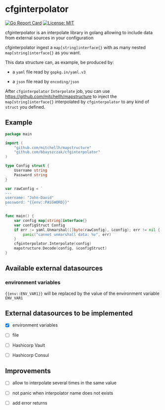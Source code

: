 # cfginterpolator

[![Go Report Card](https://goreportcard.com/badge/github.com/bbayszczak/cfginterpolator)](https://goreportcard.com/report/github.com/bbayszczak/cfginterpolator)
[![License: MIT](https://img.shields.io/badge/License-MIT-yellow.svg)](https://opensource.org/licenses/MIT)

cfginterpolator is an interpolate library in golang allowing to include data from external sources in your configuration

cfginterpolator ingest a `map[string]interface{}` with as many nested `map[string]interface{}` as you want.

This data structure can, as example, be produced by:

- a `yaml` file read by `gopkg.in/yaml.v3`

- a `json` file read by `encoding/json`

After `cfginterpolator` `Interpolate` job, you can use https://github.com/mitchellh/mapstructure to inject the `map[string]interface{}` interpolated by `cfginterpolator` to any kind of `struct` you defined.

## Example

```go
package main

import (
    "github.com/mitchellh/mapstructure"
    "github.com/bbayszczak/cfginterpolator"
)

type Config struct {
    Username string
    Password string
}

var rawConfig = `
---
username: "John-David"
password: "{{env::PASSWORD}}"
`

func main() {
    var config map[string]interface{}
    var configStruct Config
    if err := yaml.Unmarshal([]byte(rawConfig), &config); err != nil {
		panic("cannot unmarshall data: %v", err)
	}
    cfginterpolator.Interpolate(config)
    mapstructure.Decode(config, &configStruct)
}
```

## Available external datasources

### environment variables

`{{env::ENV_VAR1}}` will be replaced by the value of the environment variable `ENV_VAR1`

## External datasources to be implemented

- [x] environment variables

- [ ] file

- [ ] Hashicorp Vault

- [ ] Hashicorp Consul

## Improvements

- [ ] allow to interpolate several times in the same value

- [ ] not panic when interpolator name does not exists

- [ ] add error returns
